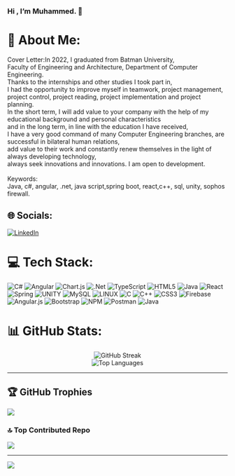 ### Hi , I’m Muhammed. 👋

# 💫 About Me:
Cover Letter:In 2022, I graduated from Batman University, <br>Faculty of Engineering and Architecture, Department of Computer Engineering.<br>Thanks to the internships and other studies I took part in,<br> I had the opportunity to improve myself in teamwork, project management, <br>project control, project reading, project implementation and project planning. <br>In the short term, I will add value to your company with the help of my educational background and personal characteristics<br>and in the long term, in line with the education I have received, <br>I have a very good command of many Computer Engineering branches, are successful in bilateral human relations,<br> add value to their work and constantly renew themselves in the light of always developing technology, <br>always seek innovations and innovations. I am open to development.<br><br>Keywords: <br>Java, c#, angular, .net, java script,spring boot, react,c++, sql, unity, sophos firewall. 


## 🌐 Socials:
[![LinkedIn](https://img.shields.io/badge/LinkedIn-%230077B5.svg?logo=linkedin&logoColor=white)](https://linkedin.com/in/linkedin.com/in/muhammed-ezgin-507730164) 

# 💻 Tech Stack:
![C#](https://img.shields.io/badge/c%23-%23239120.svg?style=for-the-badge&logo=c-sharp&logoColor=white)  ![Angular](https://img.shields.io/badge/angular-%23DD0031.svg?style=for-the-badge&logo=angular&logoColor=white) ![Chart.js](https://img.shields.io/badge/chart.js-F5788D.svg?style=for-the-badge&logo=chart.js&logoColor=white) ![.Net](https://img.shields.io/badge/.NET-5C2D91?style=for-the-badge&logo=.net&logoColor=white)  ![TypeScript](https://img.shields.io/badge/typescript-%23007ACC.svg?style=for-the-badge&logo=typescript&logoColor=white) ![HTML5](https://img.shields.io/badge/html5-%23E34F26.svg?style=for-the-badge&logo=html5&logoColor=white) ![Java](https://img.shields.io/badge/java-%23ED8B00.svg?style=for-the-badge&logo=java&logoColor=white) ![React](https://img.shields.io/badge/react-%2320232a.svg?style=for-the-badge&logo=react&logoColor=%2361DAFB) ![Spring](https://img.shields.io/badge/spring-%236DB33F.svg?style=for-the-badge&logo=spring&logoColor=white) ![UNITY](https://img.shields.io/badge/Unity-%2320232a.svg?style=for-the-badge&logo=unity&logoColor=white) ![MySQL](https://img.shields.io/badge/mysql-%2300f.svg?style=for-the-badge&logo=mysql&logoColor=white) ![LINUX](https://img.shields.io/badge/Linux-FCC624?style=for-the-badge&logo=linux&logoColor=black) ![C](https://img.shields.io/badge/c-%2300599C.svg?style=for-the-badge&logo=c&logoColor=white) ![C++](https://img.shields.io/badge/c++-%2300599C.svg?style=for-the-badge&logo=c%2B%2B&logoColor=white) ![CSS3](https://img.shields.io/badge/css3-%231572B6.svg?style=for-the-badge&logo=css3&logoColor=white) ![Firebase](https://img.shields.io/badge/firebase-%23039BE5.svg?style=for-the-badge&logo=firebase) ![Angular.js](https://img.shields.io/badge/angular.js-%23E23237.svg?style=for-the-badge&logo=angularjs&logoColor=white) ![Bootstrap](https://img.shields.io/badge/bootstrap-%23563D7C.svg?style=for-the-badge&logo=bootstrap&logoColor=white) ![NPM](https://img.shields.io/badge/NPM-%23000000.svg?style=for-the-badge&logo=npm&logoColor=white) ![Postman](https://img.shields.io/badge/Postman-FF6C37?style=for-the-badge&logo=postman&logoColor=white) ![Java](https://img.shields.io/badge/java-%23ED8B00.svg?style=for-the-badge&logo=java&logoColor=white)
# 📊 GitHub Stats:
<div align="center">
  <img src="https://github-readme-streak-stats.herokuapp.com/?user=muhammedezgin&theme=dark&hide_border=false" alt="GitHub Streak" />
  <br/>
  <img src="https://github-readme-stats.vercel.app/api/top-langs/?username=muhammedezgin&theme=dark&hide_border=false&include_all_commits=true&count_private=true&layout=compact" alt="Top Languages" />
</div>


---
## 🏆 GitHub Trophies
![](https://github-profile-trophy.vercel.app/?username=muhammedezgin&theme=radical&no-frame=true&no-bg=true&margin-w=4)

### 🔝 Top Contributed Repo
![](https://github-contributor-stats.vercel.app/api?username=muhammedezgin&limit=5&theme=radical&combine_all_yearly_contributions=true)

---
[![](https://visitcount.itsvg.in/api?id=muhammedezgin&icon=2&color=0)](https://visitcount.itsvg.in)

<!-- Proudly created with GPRM ( https://gprm.itsvg.in ) -->

